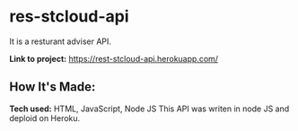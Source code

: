 # res-stcloud-api
It is a resturant adviser API. 

**Link to project:** https://rest-stcloud-api.herokuapp.com/
## How It's Made:

**Tech used:** HTML, JavaScript, Node JS
This API was writen in node JS and deploid on Heroku.
